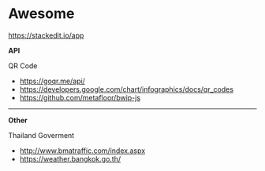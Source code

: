 # Awesome
https://stackedit.io/app

**API**

QR Code
- https://goqr.me/api/
- https://developers.google.com/chart/infographics/docs/qr_codes
- https://github.com/metafloor/bwip-js
----

**Other**

Thailand Goverment

- http://www.bmatraffic.com/index.aspx
- https://weather.bangkok.go.th/
